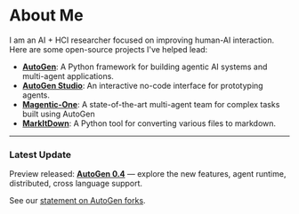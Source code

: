 # About Me

I am an AI + HCI researcher focused on improving human-AI interaction. Here are some open-source projects I've helped lead:

- **[AutoGen](https://aka.ms/autogen-gh)**: A Python framework for building agentic AI systems and multi-agent applications.
- **[AutoGen Studio](https://github.com/microsoft/autogen/tree/main/samples/apps/autogen-studio)**: An interactive no-code interface for prototyping agents.
- **[Magentic-One](https://aka.ms/magentic-one)**: A state-of-the-art multi-agent team for complex tasks built using AutoGen
- **[MarkItDown](https://github.com/microsoft/markitdown)**: A Python tool for converting various files to markdown.

---

### Latest Update

Preview released: **[AutoGen 0.4](https://microsoft.github.io/autogen/dev/)** — explore the new features, agent runtime, distributed, cross language support.

See our [statement on AutoGen forks](https://github.com/microsoft/autogen/discussions/4217).
